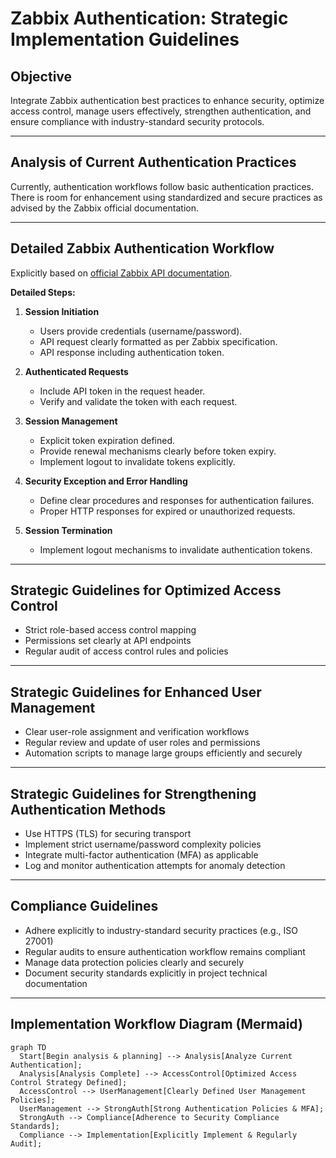 # Zabbix Authentication: Strategic Implementation Guidelines

## Objective
Integrate Zabbix authentication best practices to enhance security, optimize access control, manage users effectively, strengthen authentication, and ensure compliance with industry-standard security protocols.

---

## Analysis of Current Authentication Practices
Currently, authentication workflows follow basic authentication practices. There is room for enhancement using standardized and secure practices as advised by the Zabbix official documentation.

---

## Detailed Zabbix Authentication Workflow
Explicitly based on [official Zabbix API documentation](https://www.zabbix.com/documentation/7.0/en/manual/api#authentication).

**Detailed Steps:**

1. **Session Initiation**
   - Users provide credentials (username/password).
   - API request clearly formatted as per Zabbix specification.
   - API response including authentication token.

2. **Authenticated Requests**
   - Include API token in the request header.
   - Verify and validate the token with each request.

3. **Session Management**
   - Explicit token expiration defined.
   - Provide renewal mechanisms clearly before token expiry.
   - Implement logout to invalidate tokens explicitly.

3. **Security Exception and Error Handling**
   - Define clear procedures and responses for authentication failures.
   - Proper HTTP responses for expired or unauthorized requests.

4. **Session Termination**
   - Implement logout mechanisms to invalidate authentication tokens.

---

## Strategic Guidelines for Optimized Access Control
- Strict role-based access control mapping
- Permissions set clearly at API endpoints
- Regular audit of access control rules and policies

---

## Strategic Guidelines for Enhanced User Management
- Clear user-role assignment and verification workflows
- Regular review and update of user roles and permissions
- Automation scripts to manage large groups efficiently and securely

---

## Strategic Guidelines for Strengthening Authentication Methods
- Use HTTPS (TLS) for securing transport
- Implement strict username/password complexity policies
- Integrate multi-factor authentication (MFA) as applicable
- Log and monitor authentication attempts for anomaly detection

---

## Compliance Guidelines
- Adhere explicitly to industry-standard security practices (e.g., ISO 27001)
- Regular audits to ensure authentication workflow remains compliant
- Manage data protection policies clearly and securely
- Document security standards explicitly in project technical documentation

---

## Implementation Workflow Diagram (Mermaid)
```mermaid
graph TD
  Start[Begin analysis & planning] --> Analysis[Analyze Current Authentication];
  Analysis[Analysis Complete] --> AccessControl[Optimized Access Control Strategy Defined];
  AccessControl --> UserManagement[Clearly Defined User Management Policies];
  UserManagement --> StrongAuth[Strong Authentication Policies & MFA];
  StrongAuth --> Compliance[Adherence to Security Compliance Standards];
  Compliance --> Implementation[Explicitly Implement & Regularly Audit];
